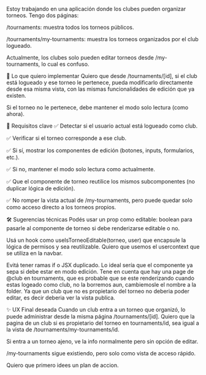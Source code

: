 Estoy trabajando en una aplicación donde los clubes pueden organizar torneos.
Tengo dos páginas:

/tournaments: muestra todos los torneos públicos.

/tournaments/my-tournaments: muestra los torneos organizados por el club logueado.

Actualmente, los clubes solo pueden editar torneos desde /my-tournaments, lo cual es confuso.

🎯 Lo que quiero implementar
Quiero que desde /tournaments/[id], si el club está logueado y ese torneo le pertenece, pueda modificarlo directamente desde esa misma vista, con las mismas funcionalidades de edición que ya existen.

Si el torneo no le pertenece, debe mantener el modo solo lectura (como ahora).

🧠 Requisitos clave
✅ Detectar si el usuario actual está logueado como club.

✅ Verificar si el torneo corresponde a ese club.

✅ Si sí, mostrar los componentes de edición (botones, inputs, formularios, etc.).

✅ Si no, mantener el modo solo lectura como actualmente.

✅ Que el componente de torneo reutilice los mismos subcomponentes (no duplicar lógica de edición).

✅ No romper la vista actual de /my-tournaments, pero puede quedar solo como acceso directo a los torneos propios.

🛠️ Sugerencias técnicas
Podés usar un prop como editable: boolean para pasarle al componente de torneo si debe renderizarse editable o no.

Usá un hook como useIsTorneoEditable(torneo, user) que encapsule la lógica de permisos y sea reutilizable.
Quiero que usemos el usercontext que se utiliza en la navbar.

Evitá tener ramas if o JSX duplicado. Lo ideal sería que el componente ya sepa si debe estar en modo edición.
Tene en cuenta que hay una page de @club en tournaments, que es probable que se este renderizando cuando estas logeado como club, no la borremos aun, cambiemosle el nombre a la folder. Ya que un club que no es propietario del torneo no deberia poder editar, es decir deberia ver la vista publica. 


✨ UX Final deseada
Cuando un club entra a un torneo que organizó, lo puede administrar desde la misma página /tournaments/[id].
Quiero que la pagina de un club si es propietario del torneo en tournaments/id, sea igual a la vista de /tournaments/my-tournaments/id. 

Si entra a un torneo ajeno, ve la info normalmente pero sin opción de editar.

/my-tournaments sigue existiendo, pero solo como vista de acceso rápido.

Quiero que primero idees un plan de accion.
